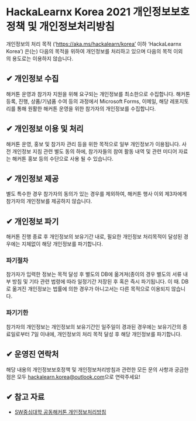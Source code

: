 # HackaLearnx Korea 2021 개인정보보호정책 및 개인정보처리방침

개인정보의 처리 목적 (‘https://aka.ms/hackalearn/korea’ 이하 ‘HackaLearnx Korea’) 은(는) 다음의 목적을 위하여 개인정보를 처리하고 있으며 다음의 목적 이외의 용도로는 이용하지 않습니다.

## ✔ 개인정보 수집

해커톤 운영과 참가자 지원을 위해 요구되는 개인정보를 최소한으로 수집합니다. 해커톤 등록, 진행, 상품/기념품 수여 등의 과정에서 Microsoft Forms, 이메일, 해당 레포지토리를 통해 원활한 해커톤 운영을 위한 참가자의 개인정보를 수집합니다.

## ✔ 개인정보 이용 및 처리

해커톤 운영, 홍보 및 참가자 관리 등을 위한 목적으로 일부 개인정보가 이용됩니다. 사전 개인정보 지침 관련 별도 동의 하에, 참가자들의 참여 활동 내역 및 관련 미디어 자료는 해커톤 홍보 등의 수단으로 사용 될 수 있습니다. 

## ✔ 개인정보 제공

별도 특수한 경우 참가자의 동의가 있는 경우를 제외하여, 해커톤 행사 이외 제3자에게 참가자의 개인정보를 제공하지 않습니다.

## ✔ 개인정보 파기

해커톤 진행 종료 후 개인정보의 보유기간 내로, 필요한 개인정보 처리목적이 달성된 경우에는 지체없이 해당 개인정보를 파기합니다. 

### 파기절차
참가자가 입력한 정보는 목적 달성 후 별도의 DB에 옮겨져(종이의 경우 별도의 서류 내부 방침 및 기타 관련 법령에 따라 일정기간 저장된 후 혹은 즉시 파기됩니다. 이 때.  DB로 옮겨진 개인정보는 법률에 의한 경우가 아니고서는 다른 목적으로 이용되지 않습니다.

### 파기기한
참가자의 개인정보는 개인정보의 보유기간인 일주일이 경과된 경우에는 보유기간의 종료일로부터 7일 이내에, 개인정보의 처리 목적 달성 후 해당 개인정보를 파기합니다.

## ✔ 운영진 연락처

해당 내용의 개인정보보호정책 및 개인정보처리방침과 관련한 모든 문의 사항과 궁금한 점은 모두 [hackalearn.korea@outlook.com](mailto:hackalearn.korea@outlook.com)으로 연락주세요!

## ✔ 참고 자료
- [SW중심대학 공동해커톤 개인정보처리방침](https://swhackathon.com/)
